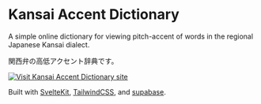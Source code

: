 # Kansai Accent Dictionary 

A simple online dictionary for viewing pitch-accent of words in the regional Japanese Kansai dialect.


関西弁の高低アクセント辞典です。


[![Visit Kansai Accent Dictionary site](https://img.shields.io/badge/%20Visit%20Site-▸-6366f1?style=for-the-badge)](https://kansai.milkyskies.dev/)

Built with [SvelteKit](https://kit.svelte.dev/), [TailwindCSS](https://tailwindcss.com/), and [supabase](https://supabase.com/).

